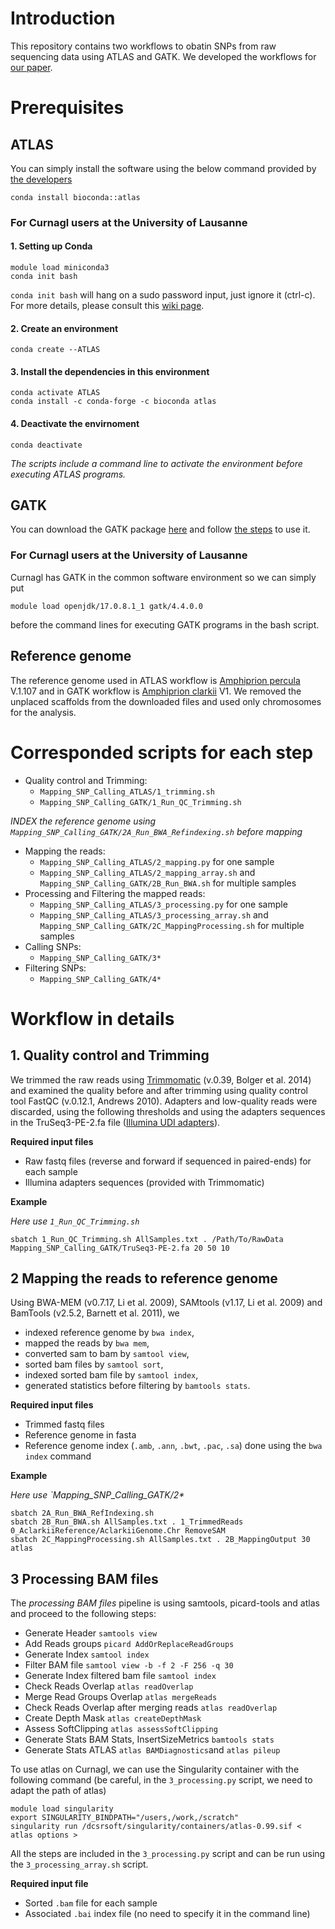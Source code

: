 # Introduction
This repository contains two workflows to obatin SNPs from raw sequencing data using ATLAS and GATK. We developed the workflows for [our paper](https://doi.org/10.1101/2024.03.10.584293).

# Prerequisites
## ATLAS
You can simply install the software using the below command provided by [the developers](https://anaconda.org/bioconda/atlas)
```shell
conda install bioconda::atlas
```
### For Curnagl users at the University of Lausanne
#### 1. Setting up Conda
```shell
module load miniconda3
conda init bash
```
`conda init bash` will hang on a sudo password input, just ignore it (ctrl-c). For more details, please consult this [wiki page](https://wiki.unil.ch/ci/books/high-performance-computing-hpc/page/using-conda-and-anaconda).
#### 2. Create an environment
```shell
conda create --ATLAS
```
#### 3. Install the dependencies in this environment
```shell
conda activate ATLAS
conda install -c conda-forge -c bioconda atlas
```
#### 4. Deactivate the envirnoment
```shell
conda deactivate
```
*The scripts include a command line to activate the environment before executing ATLAS programs.*

## GATK
You can download the GATK package [here](https://github.com/broadinstitute/gatk/releases) and follow [the steps](https://gatk.broadinstitute.org/hc/en-us/articles/360036194592-Getting-started-with-GATK4) to use it.
### For Curnagl users at the University of Lausanne
Curnagl has GATK in the common software environment so we can simply put
```shell
module load openjdk/17.0.8.1_1 gatk/4.4.0.0
```
before the command lines for executing GATK programs in the bash script.

## Reference genome
The reference genome used in ATLAS workflow is [Amphiprion percula](https://www.ncbi.nlm.nih.gov/datasets/genome/GCA_003047355.2/) V.1.107 and in GATK workflow is [Amphiprion clarkii](https://www.ncbi.nlm.nih.gov/datasets/genome/GCA_027123335.1/) V1. We removed the unplaced scaffolds from the downloaded files and used only chromosomes for the analysis.

# Corresponded scripts for each step
- Quality control and Trimming:
   - `Mapping_SNP_Calling_ATLAS/1_trimming.sh`
   - `Mapping_SNP_Calling_GATK/1_Run_QC_Trimming.sh`

*INDEX the reference genome using `Mapping_SNP_Calling_GATK/2A_Run_BWA_Refindexing.sh` before mapping*

- Mapping the reads:
   - `Mapping_SNP_Calling_ATLAS/2_mapping.py` for one sample
   - `Mapping_SNP_Calling_ATLAS/2_mapping_array.sh` and `Mapping_SNP_Calling_GATK/2B_Run_BWA.sh` for multiple samples
- Processing and Filtering the mapped reads:
   - `Mapping_SNP_Calling_ATLAS/3_processing.py` for one sample
   - `Mapping_SNP_Calling_ATLAS/3_processing_array.sh` and `Mapping_SNP_Calling_GATK/2C_MappingProcessing.sh` for multiple samples
- Calling SNPs:
   - `Mapping_SNP_Calling_GATK/3*`
- Filtering SNPs:
   - `Mapping_SNP_Calling_GATK/4*`

# Workflow in details
## 1. Quality control and Trimming

We trimmed the raw reads using [Trimmomatic](https://github.com/usadellab/Trimmomatic) (v.0.39, Bolger et al. 2014) and examined the quality before and after trimming using quality control tool FastQC (v.0.12.1, Andrews 2010). Adapters and low-quality reads were discarded, using the following thresholds and using the adapters sequences in the TruSeq3-PE-2.fa file ([Illumina UDI adapters](https://support-docs.illumina.com/SHARE/AdapterSeq/Content/SHARE/AdapterSeq/TruSeq/UDIndexes.htm)). 

**Required input files**

- Raw fastq files (reverse and forward if sequenced in paired-ends) for each sample
- Illumina adapters sequences (provided with Trimmomatic)

**Example**

*Here use `1_Run_QC_Trimming.sh`*

```shell
sbatch 1_Run_QC_Trimming.sh AllSamples.txt . /Path/To/RawData Mapping_SNP_Calling_GATK/TruSeq3-PE-2.fa 20 50 10
```

## 2 Mapping the reads to reference genome

Using BWA-MEM (v0.7.17, Li et al. 2009), SAMtools (v1.17, Li et al. 2009) and BamTools (v2.5.2, Barnett et al. 2011), we 

   - indexed reference genome by `bwa index`,
   - mapped the reads by `bwa mem`,
   - converted sam to bam by `samtool view`,
   - sorted bam files by `samtool sort`,
   - indexed sorted bam file by `samtool index`,
   - generated statistics before filtering by `bamtools stats`.


**Required input files**

- Trimmed fastq files
- Reference genome in fasta
- Reference genome index (`.amb`, `.ann`, `.bwt`, `.pac`, `.sa`) done using the `bwa index` command

**Example**

*Here use `Mapping_SNP_Calling_GATK/2\**

```shell
sbatch 2A_Run_BWA_RefIndexing.sh 
sbatch 2B_Run_BWA.sh AllSamples.txt . 1_TrimmedReads 0_AclarkiiReference/AclarkiiGenome.Chr RemoveSAM
sbatch 2C_MappingProcessing.sh AllSamples.txt . 2B_MappingOutput 30 atlas
```

## 3 Processing BAM files

The *processing BAM files* pipeline is using samtools, picard-tools and atlas and proceed to the following steps:

   - Generate Header `samtools view`
   - Add Reads groups `picard AddOrReplaceReadGroups`
   - Generate Index `samtool index`
  - Filter BAM file `samtool view -b -f 2 -F 256 -q 30`
  - Generate Index filtered bam file `samtool index`
  - Check Reads Overlap `atlas readOverlap`
  - Merge Read Groups Overlap `atlas mergeReads`
  - Check Reads Overlap after merging reads `atlas readOverlap`
  - Create Depth Mask `atlas createDepthMask`
  - Assess SoftClipping `atlas assessSoftClipping`
  - Generate Stats BAM Stats, InsertSizeMetrics `bamtools stats`
  - Generate Stats ATLAS `atlas BAMDiagnostics`and `atlas pileup`

To use atlas on Curnagl, we can use the Singularity container with the following command (be careful, in the `3_processing.py` script, we need to adapt the path of atlas)

```shell
module load singularity
export SINGULARITY_BINDPATH="/users,/work,/scratch"
singularity run /dcsrsoft/singularity/containers/atlas-0.99.sif < atlas options >
```

All the steps are included in the `3_processing.py` script and can be run using the `3_processing_array.sh` script. 

**Required input file**

* Sorted `.bam` file for each sample
* Associated `.bai` index file (no need to specify it in the command line)
